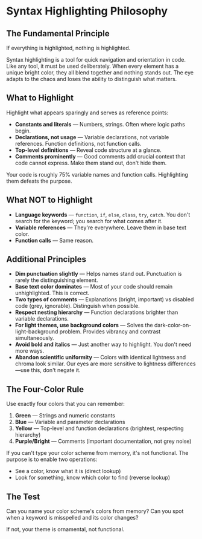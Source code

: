 # Syntax Highlighting Philosophy

## The Fundamental Principle

If everything is highlighted, nothing is highlighted.

Syntax highlighting is a tool for quick navigation and orientation in code. Like any tool, it must be used deliberately. When every element has a unique bright color, they all blend together and nothing stands out. The eye adapts to the chaos and loses the ability to distinguish what matters.

## What to Highlight

Highlight what appears sparingly and serves as reference points:

- **Constants and literals** — Numbers, strings. Often where logic paths begin.
- **Declarations, not usage** — Variable declarations, not variable references. Function definitions, not function calls.
- **Top-level definitions** — Reveal code structure at a glance.
- **Comments prominently** — Good comments add crucial context that code cannot express. Make them stand out, don't hide them.

Your code is roughly 75% variable names and function calls. Highlighting them defeats the purpose.

## What NOT to Highlight

- **Language keywords** — `function`, `if`, `else`, `class`, `try`, `catch`. You don't search for the keyword; you search for what comes after it.
- **Variable references** — They're everywhere. Leave them in base text color.
- **Function calls** — Same reason.

## Additional Principles

- **Dim punctuation slightly** — Helps names stand out. Punctuation is rarely the distinguishing element.
- **Base text color dominates** — Most of your code should remain unhighlighted. This is correct.
- **Two types of comments** — Explanations (bright, important) vs disabled code (grey, ignorable). Distinguish when possible.
- **Respect nesting hierarchy** — Function declarations brighter than variable declarations.
- **For light themes, use background colors** — Solves the dark-color-on-light-background problem. Provides vibrancy and contrast simultaneously.
- **Avoid bold and italics** — Just another way to highlight. You don't need more ways.
- **Abandon scientific uniformity** — Colors with identical lightness and chroma look similar. Our eyes are more sensitive to lightness differences—use this, don't negate it.

## The Four-Color Rule

Use exactly four colors that you can remember:

1. **Green** — Strings and numeric constants
2. **Blue** — Variable and parameter declarations
3. **Yellow** — Top-level and function declarations (brightest, respecting hierarchy)
4. **Purple/Bright** — Comments (important documentation, not grey noise)

If you can't type your color scheme from memory, it's not functional. The purpose is to enable two operations:

- See a color, know what it is (direct lookup)
- Look for something, know which color to find (reverse lookup)

## The Test

Can you name your color scheme's colors from memory?
Can you spot when a keyword is misspelled and its color changes?

If not, your theme is ornamental, not functional.
